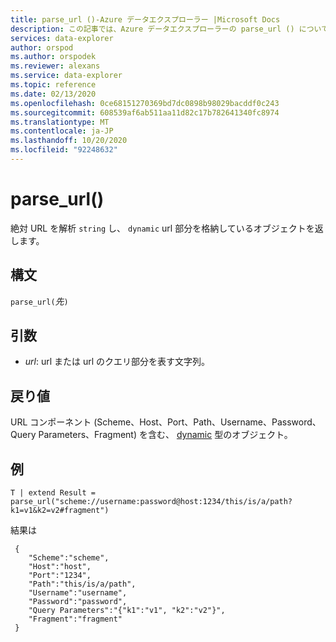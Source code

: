 ```yaml
---
title: parse_url ()-Azure データエクスプローラー |Microsoft Docs
description: この記事では、Azure データエクスプローラーの parse_url () について説明します。
services: data-explorer
author: orspod
ms.author: orspodek
ms.reviewer: alexans
ms.service: data-explorer
ms.topic: reference
ms.date: 02/13/2020
ms.openlocfilehash: 0ce68151270369bd7dc0898b98029bacddf0c243
ms.sourcegitcommit: 608539af6ab511aa11d82c17b782641340fc8974
ms.translationtype: MT
ms.contentlocale: ja-JP
ms.lasthandoff: 10/20/2020
ms.locfileid: "92248632"
---
```

# <a name="parse_url"></a>parse_url()

絶対 URL を解析 `string` し、 `dynamic` url 部分を格納しているオブジェクトを返します。


## <a name="syntax"></a>構文

`parse_url(`*先*`)`

## <a name="arguments"></a>引数

* *url*: url または url のクエリ部分を表す文字列。

## <a name="returns"></a>戻り値

URL コンポーネント (Scheme、Host、Port、Path、Username、Password、Query Parameters、Fragment) を含む、 [dynamic](./scalar-data-types/dynamic.md) 型のオブジェクト。

## <a name="example"></a>例

```kusto
T | extend Result = parse_url("scheme://username:password@host:1234/this/is/a/path?k1=v1&k2=v2#fragment")
```

結果は

```
 {
    "Scheme":"scheme",
    "Host":"host",
    "Port":"1234",
    "Path":"this/is/a/path",
    "Username":"username",
    "Password":"password",
    "Query Parameters":"{"k1":"v1", "k2":"v2"}",
    "Fragment":"fragment"
 }
```